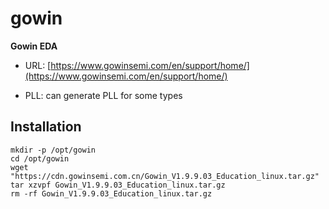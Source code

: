 # gowin
**Gowin EDA**

* URL: [https://www.gowinsemi.com/en/support/home/](https://www.gowinsemi.com/en/support/home/)

* PLL: can generate PLL for some types

## Installation
```
mkdir -p /opt/gowin
cd /opt/gowin
wget "https://cdn.gowinsemi.com.cn/Gowin_V1.9.9.03_Education_linux.tar.gz"
tar xzvpf Gowin_V1.9.9.03_Education_linux.tar.gz
rm -rf Gowin_V1.9.9.03_Education_linux.tar.gz
```


